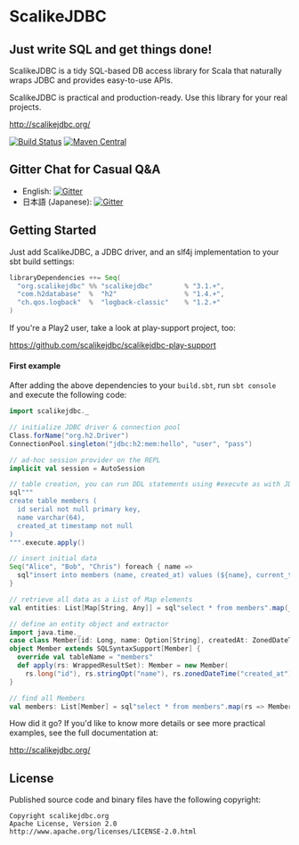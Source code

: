 # ScalikeJDBC

## Just write SQL and get things done!

ScalikeJDBC is a tidy SQL-based DB access library for Scala that naturally wraps JDBC and provides easy-to-use APIs.

ScalikeJDBC is practical and production-ready. Use this library for your real projects.

http://scalikejdbc.org/

[![Build Status](https://travis-ci.org/scalikejdbc/scalikejdbc.svg?branch=master)](https://travis-ci.org/scalikejdbc/scalikejdbc)
[![Maven Central](https://maven-badges.herokuapp.com/maven-central/org.scalikejdbc/scalikejdbc_2.12/badge.svg)](https://maven-badges.herokuapp.com/maven-central/org.scalikejdbc/scalikejdbc_2.12)

## Gitter Chat for Casual Q&A

- English: [![Gitter](https://badges.gitter.im/Join%20Chat.svg)](https://gitter.im/scalikejdbc/en?utm_source=badge&utm_medium=badge&utm_campaign=pr-badge&utm_content=badge)
- 日本語 (Japanese): [![Gitter](https://badges.gitter.im/_チャットへ.svg)](https://gitter.im/scalikejdbc/ja?utm_source=badge&utm_medium=badge&utm_campaign=pr-badge&utm_content=badge)

## Getting Started

Just add ScalikeJDBC, a JDBC driver, and an slf4j implementation to your sbt build settings:

```scala
libraryDependencies ++= Seq(
  "org.scalikejdbc" %% "scalikejdbc"        % "3.1.+",
  "com.h2database"  %  "h2"                 % "1.4.+",
  "ch.qos.logback"  %  "logback-classic"    % "1.2.+"
)
```

If you're a Play2 user, take a look at play-support project, too:

https://github.com/scalikejdbc/scalikejdbc-play-support

#### First example

After adding the above dependencies to your `build.sbt`, run `sbt console` and execute the following code:

```scala
import scalikejdbc._

// initialize JDBC driver & connection pool
Class.forName("org.h2.Driver")
ConnectionPool.singleton("jdbc:h2:mem:hello", "user", "pass")

// ad-hoc session provider on the REPL
implicit val session = AutoSession

// table creation, you can run DDL statements using #execute as with JDBC
sql"""
create table members (
  id serial not null primary key,
  name varchar(64),
  created_at timestamp not null
)
""".execute.apply()

// insert initial data
Seq("Alice", "Bob", "Chris") foreach { name =>
  sql"insert into members (name, created_at) values (${name}, current_timestamp)".update.apply()
}

// retrieve all data as a List of Map elements
val entities: List[Map[String, Any]] = sql"select * from members".map(_.toMap).list.apply()

// define an entity object and extractor
import java.time._
case class Member(id: Long, name: Option[String], createdAt: ZonedDateTime)
object Member extends SQLSyntaxSupport[Member] {
  override val tableName = "members"
  def apply(rs: WrappedResultSet): Member = new Member(
    rs.long("id"), rs.stringOpt("name"), rs.zonedDateTime("created_at"))
}

// find all Members
val members: List[Member] = sql"select * from members".map(rs => Member(rs)).list.apply()
```

How did it go? If you'd like to know more details or see more practical examples, see the full documentation at:

http://scalikejdbc.org/


## License

Published source code and binary files have the following copyright:

```
Copyright scalikejdbc.org
Apache License, Version 2.0
http://www.apache.org/licenses/LICENSE-2.0.html
```

